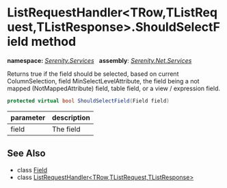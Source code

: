 # ListRequestHandler&lt;TRow,TListRequest,TListResponse&gt;.ShouldSelectField method
**namespace:** *[Serenity.Services](../../README.md#serenity.services-namespace)*   **assembly**: *[Serenity.Net.Services](../../README.md)*

Returns true if the field should be selected, based on current ColumnSelection, field MinSelectLevelAttribute, the field being a not mapped (NotMappedAttribute) field, table field, or a view / expression field.

```csharp
protected virtual bool ShouldSelectField(Field field)
```

| parameter | description |
| --- | --- |
| field | The field |

## See Also

* class [Field](../Serenity.Net.Entity/../../Serenity.Data/Field.md)
* class [ListRequestHandler&lt;TRow,TListRequest,TListResponse&gt;](../ListRequestHandler-3.md)